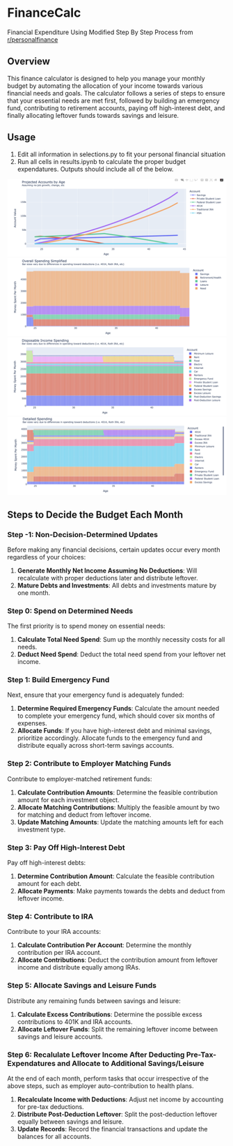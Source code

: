 # FinanceCalc
Financial Expenditure Using Modified Step By Step Process from [r/personalfinance](https://www.reddit.com/r/personalfinance/wiki/commontopics/)

## Overview

This finance calculator is designed to help you manage your monthly budget by automating the allocation of your income towards various financial needs and goals. The calculator follows a series of steps to ensure that your essential needs are met first, followed by building an emergency fund, contributing to retirement accounts, paying off high-interest debt, and finally allocating leftover funds towards savings and leisure.

## Usage

1. Edit all information in selections.py to fit your personal financial situation
2. Run all cells in results.ipynb to calculate the proper budget expendatures. Outputs should include all of the below.

![Accounts](examples/accounts_example.png)
![Simple Spending](examples/spending_simple.png)
![Disposable Income Spending](examples/disposable.png)
![Detailed Spending](examples/detailed.png)


## Steps to Decide the Budget Each Month

### Step -1: Non-Decision-Determined Updates
Before making any financial decisions, certain updates occur every month regardless of your choices:

1. **Generate Monthly Net Income Assuming No Deductions**: Will recalculate with proper deductions later and distribute leftover.
2. **Mature Debts and Investments**: All debts and investments mature by one month.

### Step 0: Spend on Determined Needs
The first priority is to spend money on essential needs:

1. **Calculate Total Need Spend**: Sum up the monthly necessity costs for all needs.
2. **Deduct Need Spend**: Deduct the total need spend from your leftover net income.

### Step 1: Build Emergency Fund
Next, ensure that your emergency fund is adequately funded:

1. **Determine Required Emergency Funds**: Calculate the amount needed to complete your emergency fund, which should cover six months of expenses.
2. **Allocate Funds**: If you have high-interest debt and minimal savings, prioritize accordingly. Allocate funds to the emergency fund and distribute equally across short-term savings accounts.

### Step 2: Contribute to Employer Matching Funds
Contribute to employer-matched retirement funds:

1. **Calculate Contribution Amounts**: Determine the feasible contribution amount for each investment object.
2. **Allocate Matching Contributions**: Multiply the feasible amount by two for matching and deduct from leftover income.
3. **Update Matching Amounts**: Update the matching amounts left for each investment type.

### Step 3: Pay Off High-Interest Debt
Pay off high-interest debts:

1. **Determine Contribution Amount**: Calculate the feasible contribution amount for each debt.
2. **Allocate Payments**: Make payments towards the debts and deduct from leftover income.

### Step 4: Contribute to IRA
Contribute to your IRA accounts:

1. **Calculate Contribution Per Account**: Determine the monthly contribution per IRA account.
2. **Allocate Contributions**: Deduct the contribution amount from leftover income and distribute equally among IRAs.

### Step 5: Allocate Savings and Leisure Funds
Distribute any remaining funds between savings and leisure:

1. **Calculate Excess Contributions**: Determine the possible excess contributions to 401K and IRA accounts.
2. **Allocate Leftover Funds**: Split the remaining leftover income between savings and leisure accounts.

### Step 6: Recalulate Leftover Income After Deducting Pre-Tax-Expendatures and Allocate to Additional Savings/Leisure
At the end of each month, perform tasks that occur irrespective of the above steps, such as employer auto-contribution to health plans.

1. **Recalculate Income with Deductions**: Adjust net income by accounting for pre-tax deductions.
2. **Distribute Post-Deduction Leftover**: Split the post-deduction leftover equally between savings and leisure.
3. **Update Records**: Record the financial transactions and update the balances for all accounts.


